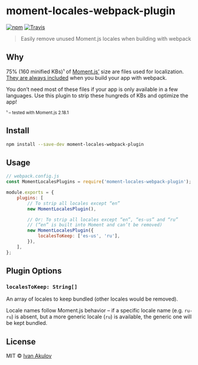 # moment-locales-webpack-plugin

[![npm](https://img.shields.io/npm/v/moment-locales-webpack-plugin.svg)](https://www.npmjs.com/package/moment-locales-webpack-plugin) [![Travis](https://img.shields.io/travis/iamakulov/moment-locales-webpack-plugin.svg)](https://travis-ci.org/iamakulov/moment-locales-webpack-plugin)

> Easily remove unused Moment.js locales when building with webpack

## Why

75% (160 minified KBs)¹ of [Moment.js’](https://github.com/moment/moment) size are files used for localization. [They are always included](https://iamakulov.com/notes/webpack-front-end-size-caching/#moment-js) when you build your app with webpack.

You don’t need most of these files if your app is only available in a few languages. Use this plugin to strip these hungreds of KBs and optimize the app!

<small>¹ – tested with Moment.js 2.18.1</small>

## Install

```sh
npm install --save-dev moment-locales-webpack-plugin
```

## Usage

```js
// webpack.config.js
const MomentLocalesPlugins = require('moment-locales-webpack-plugin');

module.exports = {
    plugins: [
        // To strip all locales except “en”
        new MomentLocalesPlugin(),

        // Or: To strip all locales except “en”, “es-us” and “ru”
        // (“en” is built into Moment and can’t be removed)
        new MomentLocalesPlugin({
            localesToKeep: ['es-us', 'ru'],
        }),
    ],
};
```

## Plugin Options

### **`localesToKeep: String[]`**

An array of locales to keep bundled (other locales would be removed).

Locale names follow Moment.js behavior – if a specific locale name (e.g. `ru-ru`) is absent, but a more generic locale (`ru`) is available, the generic one will be kept bundled.

## License

MIT © <a href="https://iamakulov.com">Ivan Akulov</a>

